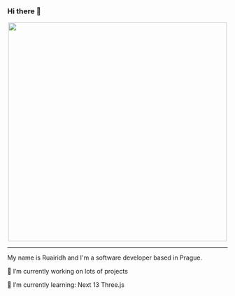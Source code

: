 ### Hi there 👋

<div id="header" align="center">
  <img src="https://media.giphy.com/media/eCqFYAVjjDksg/giphy.gif" width="500"/>
</div>
<hr/>

My name is Ruairidh and I'm a software developer based in Prague.

🔭 I’m currently working on lots of projects

🌱 I’m currently learning:
Next 13
Three.js

<!--
**rurigrass/rurigrass** is a ✨ _special_ ✨ repository because its `README.md` (this file) appears on your GitHub profile.

Here are some ideas to get you started:

- 🔭 I’m currently working on ...
- 🌱 I’m currently learning ...
- 👯 I’m looking to collaborate on ...
- 🤔 I’m looking for help with ...
- 💬 Ask me about ...
- 📫 How to reach me: ...
- 😄 Pronouns: ...
- ⚡ Fun fact: ...
-->
